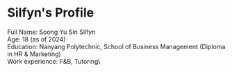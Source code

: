 # Silfyn's Profile
Full Name: Soong Yu Sin Silfyn <br>
Age: 18 (as of 2024) <br>
Education: Nanyang Polytechnic, School of Business Management (Diploma in HR & Marketing) <br>
Work experience: F&B, Tutoring\